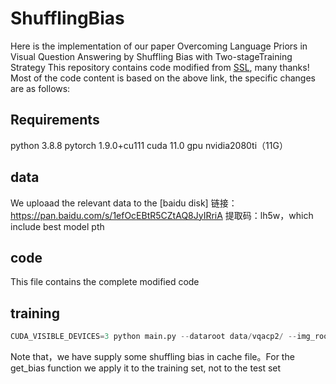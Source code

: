 # ShufflingBias
Here is the implementation of our paper Overcoming Language Priors in Visual Question Answering by Shuffling Bias with Two-stageTraining Strategy
This repository contains code modified from [SSL](https://github.com/CrossmodalGroup/SSL-VQA), many thanks! 
Most of the code content is based on the above link, the specific changes are as follows:

## Requirements
python 3.8.8
pytorch 1.9.0+cu111
cuda 11.0
gpu nvidia2080ti（11G）


## data
We uploaad the relevant data to the [baidu disk] 链接：https://pan.baidu.com/s/1efOcEBtR5CZtAQ8JyIRriA 提取码：lh5w，which include best model pth

## code
This file contains the complete modified code

## training

```python
CUDA_VISIBLE_DEVICES=3 python main.py --dataroot data/vqacp2/ --img_root data/coco/ --output [0.1-2]/ --self_loss_weight 3 --ml_loss
```

Note that，we have supply some shuffling bias in cache file。For the get_bias function we apply it to the training set, not to the test set

